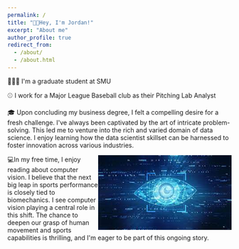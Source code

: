 ```yaml
---
permalink: /
title: "👋🏽Hey, I'm Jordan!"
excerpt: "About me"
author_profile: true
redirect_from: 
  - /about/
  - /about.html
---
```



🧑🏾‍💻 I'm a graduate student at SMU

⚾ I work for a Major League Baseball club as their Pitching Lab Analyst

🎓 Upon concluding my business degree, I felt a compelling desire for a fresh challenge. I've always been captivated by the art of intricate problem-solving. This led me to venture into the rich and varied domain of data science. I enjoy learning how the data scientist skillset can be harnessed to foster innovation across various industries.

<img src="images/download.jpeg" alt="Description of Image" style="float:right; width:300px;">
💻In my free time, I enjoy reading about computer vision. I believe that the next big leap in sports performance is closely tied to biomechanics. I see computer vision playing a central role in this shift. The chance to deepen our grasp of human movement and sports capabilities is thrilling, and I'm eager to be part of this ongoing story.


